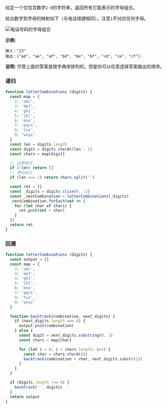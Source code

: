 给定一个仅包含数字`2-9`的字符串，返回所有它能表示的字母组合。

给出数字到字母的映射如下（与电话按键相同）。注意`1`不对应任何字母。

![电话号码的字母组合](https://pic.downk.cc/item/5efd435914195aa594624c9b.png)

**示例:**
```
输入："23"
输出：["ad", "ae", "af", "bd", "be", "bf", "cd", "ce", "cf"].
```

**说明:**
尽管上面的答案是按字典序排列的，但是你可以任意选择答案输出的顺序。

### 递归
```js
function letterCombinations (digits) {
  const map = {
    2: 'abc',
    3: 'def',
    4: 'ghi',
    5: 'jkl',
    6: 'mno',
    7: 'pqrs',
    8: 'tuv',
    9: 'wxyz'
  }
  const len = digits.length
  const digit = digits.charAt(len - 1)
  const chars = map[digit]

  // 边界情况
  if (!len) return []
  // 递归出口
  if (len === 1) return chars.split('')

  const ret = []
  const _digits = digits.slice(0, -1)
  const _nextCombination = letterCombinations(_digits)
  _nextCombination.forEach(set => {
    for (let char of chars) {
      ret.push(set + char)
    }
  })
  return ret
}
```

### 回溯
```js
function letterCombinations (digits) {
  const output = []
  const map = {
    2: 'abc',
    3: 'def',
    4: 'ghi',
    5: 'jkl',
    6: 'mno',
    7: 'pqrs',
    8: 'tuv',
    9: 'wxyz'
  }

  function backtrack(combination, next_digits) {
    if (next_digits.length === 0) {
      output.push(combination)
    } else {
      const digit = next_digits.substring(0, 1)
      const chars = map[char]

      for (let i = 0; i < chars.length; i++) {
        const char = chars.charAt(i)
        backtrack(combination + char, next_digits.substr(1))
      }
    }
  }

  if (digits.length !== 0) {
    backtrack('', digits)
  }
  return output
}
```
